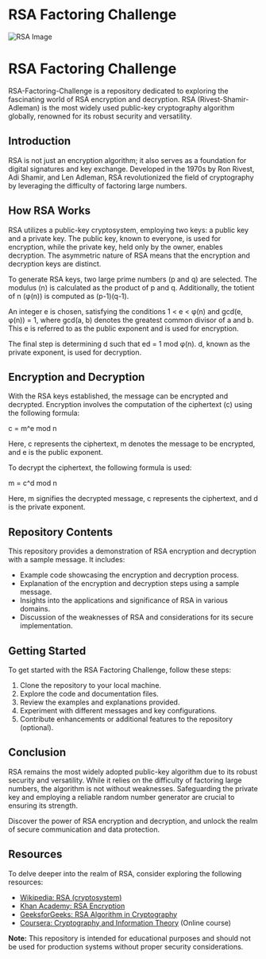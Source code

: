# RSA Factoring Challenge

![RSA Image](https://cdn.hashnode.com/res/hashnode/image/unsplash/FnA5pAzqhMM/upload/v1664867430622/yP5GJxzOL.jpeg?w=1600&h=840&fit=crop&crop=entropy&auto=compress,format&format=webp)
# RSA Factoring Challenge

RSA-Factoring-Challenge is a repository dedicated to exploring the fascinating world of RSA encryption and decryption. RSA (Rivest-Shamir-Adleman) is the most widely used public-key cryptography algorithm globally, renowned for its robust security and versatility.

## Introduction

RSA is not just an encryption algorithm; it also serves as a foundation for digital signatures and key exchange. Developed in the 1970s by Ron Rivest, Adi Shamir, and Len Adleman, RSA revolutionized the field of cryptography by leveraging the difficulty of factoring large numbers.

## How RSA Works

RSA utilizes a public-key cryptosystem, employing two keys: a public key and a private key. The public key, known to everyone, is used for encryption, while the private key, held only by the owner, enables decryption. The asymmetric nature of RSA means that the encryption and decryption keys are distinct.

To generate RSA keys, two large prime numbers (p and q) are selected. The modulus (n) is calculated as the product of p and q. Additionally, the totient of n (φ(n)) is computed as (p-1)(q-1).

An integer e is chosen, satisfying the conditions 1 < e < φ(n) and gcd(e, φ(n)) = 1, where gcd(a, b) denotes the greatest common divisor of a and b. This e is referred to as the public exponent and is used for encryption.

The final step is determining d such that ed = 1 mod φ(n). d, known as the private exponent, is used for decryption.

## Encryption and Decryption

With the RSA keys established, the message can be encrypted and decrypted. Encryption involves the computation of the ciphertext (c) using the following formula:

c = m^e mod n

Here, c represents the ciphertext, m denotes the message to be encrypted, and e is the public exponent.

To decrypt the ciphertext, the following formula is used:

m = c^d mod n

Here, m signifies the decrypted message, c represents the ciphertext, and d is the private exponent.

## Repository Contents

This repository provides a demonstration of RSA encryption and decryption with a sample message. It includes:

- Example code showcasing the encryption and decryption process.
- Explanation of the encryption and decryption steps using a sample message.
- Insights into the applications and significance of RSA in various domains.
- Discussion of the weaknesses of RSA and considerations for its secure implementation.

## Getting Started

To get started with the RSA Factoring Challenge, follow these steps:

1. Clone the repository to your local machine.
2. Explore the code and documentation files.
3. Review the examples and explanations provided.
4. Experiment with different messages and key configurations.
5. Contribute enhancements or additional features to the repository (optional).

## Conclusion

RSA remains the most widely adopted public-key algorithm due to its robust security and versatility. While it relies on the difficulty of factoring large numbers, the algorithm is not without weaknesses. Safeguarding the private key and employing a reliable random number generator are crucial to ensuring its strength.

Discover the power of RSA encryption and decryption, and unlock the realm of secure communication and data protection.

## Resources

To delve deeper into the realm of RSA, consider exploring the following resources:

- [Wikipedia: RSA (cryptosystem)](https://en.wikipedia.org/wiki/RSA_(cryptosystem))
- [Khan Academy: RSA Encryption](https://www.khanacademy.org/computing/computer-science/cryptography/modern-crypt/v/intro-to-rsa-encryption)
- [GeeksforGeeks: RSA Algorithm in Cryptography](https://www.geeksforgeeks.org/rsa-algorithm-cryptography/)
- [Coursera: Cryptography and Information Theory](https://www.coursera.org/learn/crypto) (Online course)

**Note:** This repository is intended for educational purposes and should not be used for production systems without proper security considerations.

